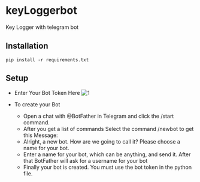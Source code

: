 # keyLoggerbot
Key Logger with telegram bot

## Installation
`pip install -r requirements.txt`

## Setup
  - Enter Your Bot Token Here
  ![1](https://github.com/Addy897/keyLoggerbot/assets/145797684/f2edfaab-31c1-48a2-9443-562a3a0b57a4)

  - To create your Bot
      - Open a chat with @BotFather in Telegram and click the /start command.
      - After you get a list of commands Select the command /newbot to get this Message:
      - Alright, a new bot. How are we going to call it? Please choose a name for your bot.
      - Enter a name for your bot, which can be anything, and send it. After that BotFather will ask for a username for your bot
      - Finally your bot is created. You must use the bot token in the python file.
